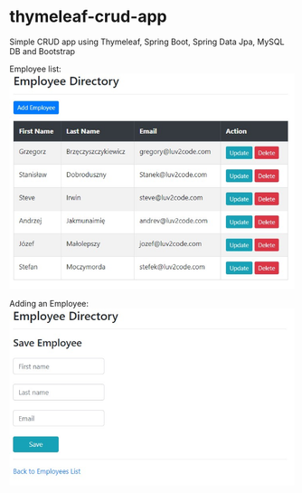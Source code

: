 # thymeleaf-crud-app
Simple CRUD app using Thymeleaf, Spring Boot, Spring Data Jpa, MySQL DB and Bootstrap

Employee list:
![screenshot1](https://github.com/WojciechWarchol/thymeleaf-crud-app/blob/master/screenshots/thymeleafapp1.jpg?raw=true)

Adding an Employee:
![screenshot2](https://github.com/WojciechWarchol/thymeleaf-crud-app/blob/master/screenshots/thymeleafapp2.jpg?raw=true)
